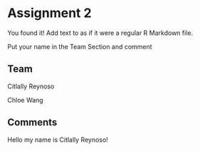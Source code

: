 # Assignment 2

You found it!  Add text to as if it were a regular R Markdown file.

Put your name in the Team Section and comment

## Team
Citlally Reynoso

Chloe Wang

## Comments
Hello my name is Citlally Reynoso!
